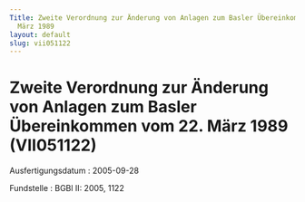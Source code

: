 ```yaml
---
Title: Zweite Verordnung zur Änderung von Anlagen zum Basler Übereinkommen vom 22.
  März 1989
layout: default
slug: vii051122
---
```


# Zweite Verordnung zur Änderung von Anlagen zum Basler Übereinkommen vom 22. März 1989 (VII051122)

Ausfertigungsdatum
:   2005-09-28

Fundstelle
:   BGBl II: 2005, 1122

